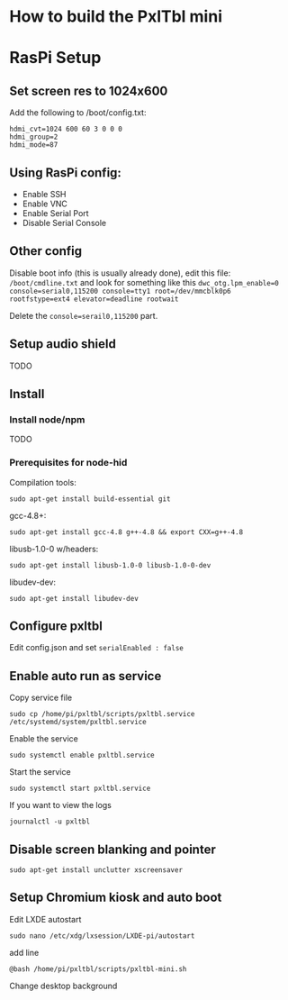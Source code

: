 # How to build the PxlTbl mini

# RasPi Setup

## Set screen res to 1024x600

Add the following to /boot/config.txt: 

    hdmi_cvt=1024 600 60 3 0 0 0
    hdmi_group=2
    hdmi_mode=87


## Using RasPi config:

* Enable SSH
* Enable VNC
* Enable Serial Port
* Disable Serial Console

## Other config

Disable boot info (this is usually already done), edit this file: `/boot/cmdline.txt` and look for something like this
    `dwc_otg.lpm_enable=0 console=serial0,115200 console=tty1 root=/dev/mmcblk0p6 rootfstype=ext4 elevator=deadline rootwait`

Delete the `console=serail0,115200` part.


## Setup audio shield

TODO


## Install

### Install node/npm

TODO

### Prerequisites for node-hid 

Compilation tools: 

    sudo apt-get install build-essential git

gcc-4.8+: 

    sudo apt-get install gcc-4.8 g++-4.8 && export CXX=g++-4.8

libusb-1.0-0 w/headers:

    sudo apt-get install libusb-1.0-0 libusb-1.0-0-dev

libudev-dev: 

    sudo apt-get install libudev-dev
    
## Configure pxltbl

Edit config.json and set `serialEnabled : false`


## Enable auto run as service

Copy service file

    sudo cp /home/pi/pxltbl/scripts/pxltbl.service /etc/systemd/system/pxltbl.service

Enable the service

    sudo systemctl enable pxltbl.service
   
Start the service

    sudo systemctl start pxltbl.service
    
If you want to view the logs

    journalctl -u pxltbl
    
## Disable screen blanking and pointer 
    sudo apt-get install unclutter xscreensaver        
  
##  Setup Chromium kiosk and auto boot  
Edit LXDE autostart
    
    sudo nano /etc/xdg/lxsession/LXDE-pi/autostart

add line
    
    @bash /home/pi/pxltbl/scripts/pxltbl-mini.sh
    
Change desktop background